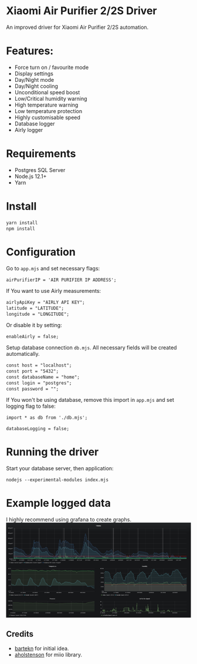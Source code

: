 # Xiaomi Air Purifier 2/2S Driver
An improved driver for Xiaomi Air Purifier 2/2S automation.

# Features:
- Force turn on / favourite mode
- Display settings
- Day/Night mode
- Day/Night cooling
- Unconditional speed boost
- Low/Critical humidity warning
- High temperature warning
- Low temperature protection
- Highly customisable speed
- Database logger
- Airly logger

# Requirements
- Postgres SQL Server
- Node.js 12.1+
- Yarn

# Install
```
yarn install
npm install
```

# Configuration
Go to `app.mjs` and set necessary flags:
```
airPurifierIP = 'AIR PURIFIER IP ADDRESS';
```
If You want to use Airly measurements:
```
airlyApiKey = "AIRLY API KEY";
latitude = "LATITUDE";
longitude = "LONGITUDE";
```
Or disable it by setting:
```
enableAirly = false;
```
Setup database connection `db.mjs`. All necessary fields will be created automatically.
```
const host = "localhost";
const port = "5432";
const databaseName = "home";
const login = "postgres";
const password = "";
```
If You won't be using database, remove this import in `app.mjs` and set logging flag to false:
```
import * as db from './db.mjs';
```
```
databaseLogging = false;
```

# Running the driver
Start your database server, then application:
```
nodejs --experimental-modules index.mjs
```

# Example logged data
I highly recommend using grafana to create graphs.
<img src="screenshots/grafana.PNG" width="600">

## Credits
* [bartekn](https://github.com/bartekn) for initial idea.
* [aholstenson](https://github.com/aholstenson) for miio library.